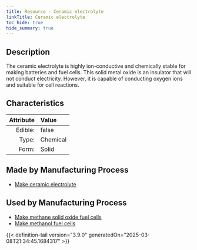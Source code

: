 ```yaml
---
title: Resource - Ceramic electrolyte
linkTitle: Ceramic electrolyte
toc_hide: true
hide_summary: true
---
```

<!-- This is generated by the MarsSim HelpGenertor, do not edit. -->

## Description
 &#10;&#9;&#9;The ceramic electrolyte &#10;&#9;&#9;is highly ion-conductive and chemically stable for making batteries and fuel cells. &#10;&#9;&#9;This solid metal oxide is an insulator that will not conduct electricity. However, it &#10;&#9;&#9;is capable of conducting oxygen ions and suitable for cell reactions. 

## Characteristics

| Attribute      | Value |
|--------:|:------|
|Edible:|false|
|Type:|Chemical|
|Form:|Solid|
 
## Made by Manufacturing Process

- [Make ceramic electrolyte](/docs/definitions/process/make-ceramic-electrolyte)

## Used by Manufacturing Process

- [Make methane solid oxide fuel cells](/docs/definitions/process/make-methane-solid-oxide-fuel-cells)
- [Make methanol fuel cells](/docs/definitions/process/make-methanol-fuel-cells)


    


{{< definition-tail version="3.9.0" generatedOn="2025-03-08T21:34:45.1684317" >}}


